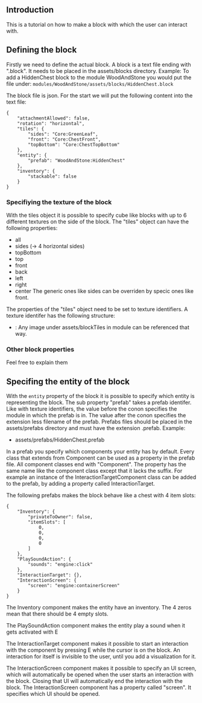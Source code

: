 ## Introduction
This is a tutorial on how to make a block with which the user can interact with.
## Defining the block
Firstly we need to define the actual block. A block is a text file ending with ".block". It needs to be placed in the assets/blocks directory. Example: To add a HiddenChest block to the module WoodAndStone you would put the file under:
`modules/WoodAndStone/assets/blocks/HiddenChest.block`

The block file is json. For the start we will put the following content into the text file:
```
{
    "attachmentAllowed": false,
    "rotation": "horizontal",
    "tiles": {
        "sides": "Core:GreenLeaf",
        "front": "Core:ChestFront",
        "topBottom": "Core:ChestTopBottom"
    },
    "entity": {
        "prefab": "WoodAndStone:HiddenChest"
    },
    "inventory": {
        "stackable": false
    }
}
```
### Specifiying the texture of the block
With the tiles object it is possible to specify cube like blocks with up to 6 different textures on the side of the block. The "tiles" object can have the following properties:
* all
* sides (-> 4 horizontal sides)
* topBottom
* top
* front
* back
* left
* right
* center
The generic ones like sides can be overriden by specic ones like front.

The properties of the "tiles" object need to be set to texture identifiers. A texture
identifer has the following structure:
* <module name>:<tile image name without extension>
Any image under assets/blockTiles in module can be referenced that way.

### Other block properties
Feel free to explain them

## Specifing the entity of the block
With the `entity` property of the block it is possible to specify which entity is representing the block. The sub property "prefab" takes a prefab identifer. Like with texture identifiers, the value before the conon specifies the module in which the prefab is in. The value after the conon specifies the extension less filename of the prefab. Prefabs files should be placed in the assets/prefabs directory and must have the extension .prefab. Example:
* assets/prefabs/HiddenChest.prefab

In a prefab you specify which components your entity has by default.
Every class that extends from Component can be used as a property in the prefab file.
All component classes end with "Component". The property has the same name like the component class except that it lacks the suffix. For example an instance of the InteractionTargetComponent class can be added to the prefab, by adding a property called InteractionTarget.

The following prefabs makes the block behave like a chest with 4 item slots:
```
{
    "Inventory": {
        "privateToOwner": false,
        "itemSlots": [
            0,
            0,
            0,
            0
        ]
    },
    "PlaySoundAction": {
        "sounds": "engine:click"
    },
    "InteractionTarget": {},
    "InteractionScreen": {
        "screen": "engine:containerScreen"
    }
}
```
The Inventory component makes the entity have an inventory. The 4 zeros mean that there should be 4 empty slots.

The PlaySoundAction component makes the entity play a sound when it gets activated with E

The InteractionTarget component makes it possible to start an interaction with the component by pressing E while the cursor is on the block. An interaction for itself is invisible to the user, until you add a visualization for it.

The InteractionScreen component makes it possible to specify an UI screen, which will automatically be opened when the user starts an interaction with the block. Closing that UI will automatically end the interaction with the block. The InteractionScreen component has a property called "screen". It specifies which UI should be opened.

